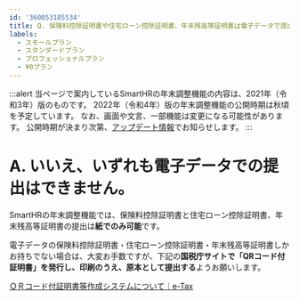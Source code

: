 ```yaml
---
id: '360053185534'
title: Q. 保険料控除証明書や住宅ローン控除証明書、年末残高等証明書は電子データで提出できますか？
labels:
  - スモールプラン
  - スタンダードプラン
  - プロフェッショナルプラン
  - ¥0プラン
---
```

:::alert
当ページで案内しているSmartHRの年末調整機能の内容は、2021年（令和3年）版のものです。
2022年（令和4年）版の年末調整機能の公開時期は秋頃を予定しています。
なお、画面や文言、一部機能は変更になる可能性があります。
公開時期が決まり次第、[アップデート情報](https://smarthr.jp/update%E2%80%9D)でお知らせします。
:::

# A. いいえ、いずれも電子データでの提出はできません。

SmartHRの年末調整機能では、保険料控除証明書と住宅ローン控除証明書、年末残高等証明書の提出は**紙でのみ可能**です。

電子データの保険料控除証明書・住宅ローン控除証明書・年末残高等証明書しかお持ちでない場合は、大変お手数ですが、下記の**国税庁サイトで「QRコード付証明書」を発行し、印刷のうえ、原本として提出する**ようお願いします。

[ＱＲコード付証明書等作成システムについて｜e-Tax](https://www.e-tax.nta.go.jp/cps/cps.htm)
